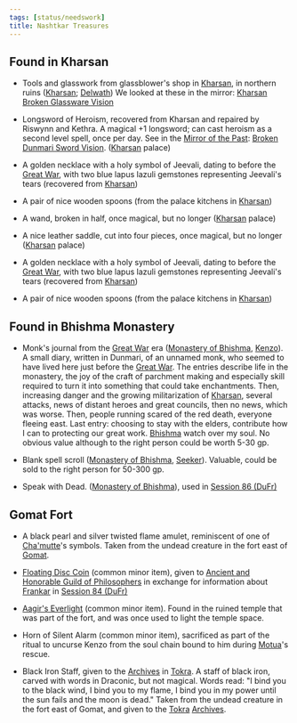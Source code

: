 ```yaml
---
tags: [status/needswork]
title: Nashtkar Treasures
---
```

## Found in Kharsan

- Tools and glasswork from glassblower's shop in [Kharsan](<../../../gazetteer/greater-dunmar/dunmari-basin/kharsan.md>), in northern ruins ([Kharsan](<../../../gazetteer/greater-dunmar/dunmari-basin/kharsan.md>); [Delwath](<../../../people/pcs/dunmar-fellowship/delwath.md>)) We looked at these in the mirror: [Kharsan Broken Glassware Vision](<../mirror-visions/kharsan-broken-glassware-vision.md>)

 - Longsword of Heroism, recovered from Kharsan and repaired by Riswynn and Kethra. A magical +1 longsword; can cast heroism as a second level spell, once per day. See in the [Mirror of the Past](<notable-items/mirror-of-the-past.md>): [Broken Dunmari Sword Vision](<../mirror-visions/broken-dunmari-sword-vision.md>). ([Kharsan](<../../../gazetteer/greater-dunmar/dunmari-basin/kharsan.md>) palace)
- A golden necklace with a holy symbol of Jeevali, dating to before the [Great War](<../../../events/1500s/great-war.md>), with two blue lapus lazuli gemstones representing Jeevali's tears (recovered from [Kharsan](<../../../gazetteer/greater-dunmar/dunmari-basin/kharsan.md>)) 
- A pair of nice wooden spoons (from the palace kitchens in [Kharsan](<../../../gazetteer/greater-dunmar/dunmari-basin/kharsan.md>)) 
- A wand, broken in half, once magical, but no longer ([Kharsan](<../../../gazetteer/greater-dunmar/dunmari-basin/kharsan.md>) palace)
- A nice leather saddle, cut into four pieces, once magical, but no longer ([Kharsan](<../../../gazetteer/greater-dunmar/dunmari-basin/kharsan.md>) palace)

- A golden necklace with a holy symbol of Jeevali, dating to before the [Great War](<../../../events/1500s/great-war.md>), with two blue lapus lazuli gemstones representing Jeevali's tears (recovered from [Kharsan](<../../../gazetteer/greater-dunmar/dunmari-basin/kharsan.md>)) 
- A pair of nice wooden spoons (from the palace kitchens in [Kharsan](<../../../gazetteer/greater-dunmar/dunmari-basin/kharsan.md>)) 
## Found in Bhishma Monastery

- Monk's journal from the [Great War](<../../../events/1500s/great-war.md>) era ([Monastery of Bhishma](<../../../gazetteer/greater-dunmar/dunmari-basin/monastery-of-bhishma.md>), [Kenzo](<../../../people/pcs/dunmar-fellowship/kenzo.md>)). A small diary, written in Dunmari, of an unnamed monk, who seemed to have lived here just before the [Great War](<../../../events/1500s/great-war.md>). The entries describe life in the monastery, the joy of the craft of parchment making and especially skill required to turn it into something that could take enchantments. Then,  increasing danger and the growing militarization of [Kharsan](<../../../gazetteer/greater-dunmar/dunmari-basin/kharsan.md>), several attacks, news of distant heroes and great councils, then no news, which was worse. Then, people running scared of the red death, everyone fleeing east. Last entry: choosing to stay with the elders, contribute how I can to protecting our great work. [Bhishma](<../../../cosmology/gods/incorporeal-gods/dunmari-pantheon/bhishma.md>) watch over my soul. No obvious value although to the right person could be worth 5-30 gp.
- Blank spell scroll ([Monastery of Bhishma](<../../../gazetteer/greater-dunmar/dunmari-basin/monastery-of-bhishma.md>), [Seeker](<../../../people/pcs/dunmar-fellowship/seeker.md>)). Valuable, could be sold to the right person for 50-300 gp. 

- Speak with Dead. ([Monastery of Bhishma](<../../../gazetteer/greater-dunmar/dunmari-basin/monastery-of-bhishma.md>)), used in [Session 86 (DuFr)](<../session-notes/session-86-dufr.md>) 
## Gomat Fort

- A black pearl and silver twisted flame amulet, reminiscent of one of [Cha'mutte](<../../../people/extraplanar-powers/cha-mutte.md>)'s symbols. Taken from the undead creature in the fort east of [Gomat](<../../../gazetteer/greater-dunmar/dunmari-basin/gomat.md>).  

- [Floating Disc Coin](<notable-items/floating-disc-coin.md>) (common minor item), given to [Ancient and Honorable Guild of Philosophers](<../../../groups/tollen-guilds/ancient-and-honorable-guild-of-philosophers.md>) in exchange for information about [Frankar](<../../../people/dwarves/frankar.md>) in [Session 84 (DuFr)](<../session-notes/session-84-dufr.md>)
- [Aagir's Everlight](<../../../things/magic-items/aagir-s-everlight.md>) (common minor item). Found in the ruined temple that was part of the fort, and was once used to light the temple space. 

- Horn of Silent Alarm (common minor item), sacrificed as part of the ritual to uncurse Kenzo from the soul chain bound to him during [Motua](<../../../people/extraplanar-powers/motua.md>)'s rescue.


- Black Iron Staff,  given to the [Archives](<../../../gazetteer/greater-dunmar/realms/dunmar/central-dunmar/tokra/archives.md>) in [Tokra](<../../../gazetteer/greater-dunmar/realms/dunmar/central-dunmar/tokra/tokra.md>).  A staff of black iron, carved with words in Draconic, but not magical. Words read: "I bind you to the black wind, I bind you to my flame, I bind you in my power until the sun fails and the moon is dead."  Taken from the undead creature in the fort east of Gomat, and given to the [Tokra](<../../../gazetteer/greater-dunmar/realms/dunmar/central-dunmar/tokra/tokra.md>) [Archives](<../../../gazetteer/greater-dunmar/realms/dunmar/central-dunmar/tokra/archives.md>). 
